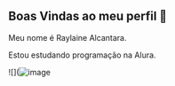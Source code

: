 ## Boas Vindas ao meu perfil 💙

Meu nome é Raylaine Alcantara.

Estou estudando programação na Alura.




![](![image](https://github.com/user-attachments/assets/a24166a8-e9e4-473f-8d79-4ff8e788e6fe)
